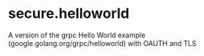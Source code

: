 # secure.helloworld
A version of the grpc Hello World example (google.golang.org/grpc/helloworld) with OAUTH and TLS

